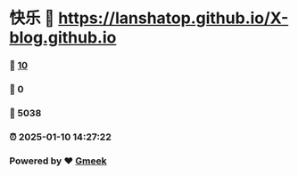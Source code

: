# 快乐 :link: https://lanshatop.github.io/X-blog.github.io 
### :page_facing_up: [10](https://lanshatop.github.io/X-blog.github.io/tag.html) 
### :speech_balloon: 0 
### :hibiscus: 5038 
### :alarm_clock: 2025-01-10 14:27:22 
### Powered by :heart: [Gmeek](https://github.com/Meekdai/Gmeek)
